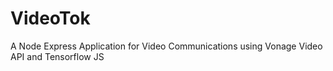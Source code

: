 # VideoTok
A Node Express Application for Video Communications using Vonage Video API and Tensorflow JS
